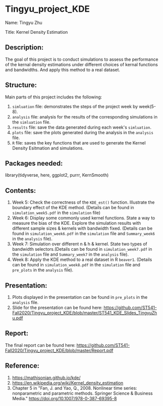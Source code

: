 
# Tingyu_project_KDE

<!-- badges: start -->
<!-- badges: end -->

Name: Tingyu Zhu

Title: Kernel Density Estimation

## Description:

The goal of this project is to conduct simulations to assess the performance of the kernal density estimations under different choices of kernal functions and bandwidths. And apply this method to a real dataset.


## Structure:

Main parts of this project includes the following:
1. `simluation` file: demonstrates the steps of the project week by week(5-8). 
2. `analysis` file: analysis for the results of the corresponding simulations in the `simluation` file. 
3. `results` file: save the data generated during each week's `simluation`.
4. `plots` file: save the plots generated during the analysis in the `analysis` file.
5. `R` file: saves the key functions that are used to generate the Kernel Density Esitmation and simulations.

## Packages needed:
library(tidyverse, here, ggplot2, purrr, KernSmooth)


## Contents:
1. Week 5: Check the correctness of the `KDE_est()` function. Illustrate the boundary effect of the KDE method. (Details can be found in `simulation_week5.pdf` in the `simulation` file)
2. Week 6: Display some commonly used kernel functions. State a way to measure the bias of the KDE. Explore the simulation results with different sample sizes & kernels with bandwidth fixed. (Details can be found in `simulation_week6.pdf` in the `simulation` file and `Summary_week6` in the `analysis` file).
3. Week 7: Simulation over different n & h & kernel. State two types of bandwidth selectors.(Details can be found in `simulation_week7.pdf` in the `simulation` file and `Summary_week7` in the `analysis` file).
4. Week 8: Apply the KDE method to a real dataset in R `beaver1`. (Details can be found in `simulation_week8.pdf` in the `simulation` file and `pre_plots` in the `analysis` file).

## Presentation: 
1. Plots displayed in the presentation can be found in `pre_plots` in the `analysis` file.
2. Slide for the presentation can be found here:
https://github.com/ST541-Fall2020/Tingyu_project_KDE/blob/master/ST541_KDE_Slides_TingyuZhu.pdf

## Report:
  The final report can be found here: https://github.com/ST541-Fall2020/Tingyu_project_KDE/blob/master/Report.pdf

## Reference:
1. https://mathisonian.github.io/kde/
2. https://en.wikipedia.org/wiki/Kernel_density_estimation
3. Chapter 5 in "Fan, J. and Yao, Q., 2008. Nonlinear time series: nonparametric and parametric methods. Springer Science & Business Media." https://doi.org/10.1007/978-0-387-69395-8
